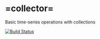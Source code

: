 # =collector=
Basic time-series operations with collections

[![Build Status](https://travis-ci.org/maslick/collector.svg?branch=master)](https://travis-ci.org/maslick/collector)
